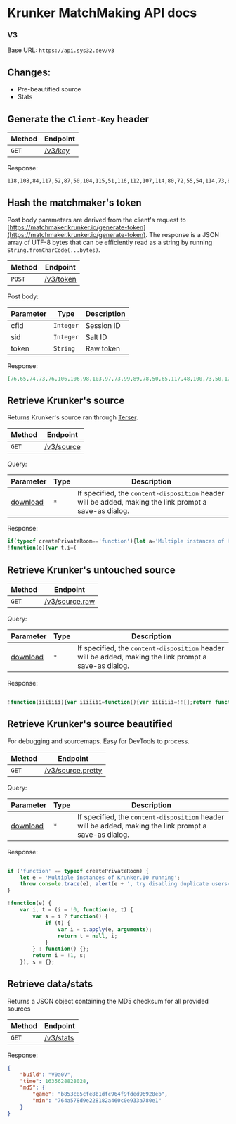 # Krunker MatchMaking API docs

### V3

Base URL: `https://api.sys32.dev/v3`

## Changes:

- Pre-beautified source
- Stats

## Generate the `Client-Key` header

| Method | Endpoint |
| - | - |
| `GET` | [/v3/key](https://api.sys32.dev/v3/key) |

Response:

```txt
118,108,84,117,52,87,50,104,115,51,116,112,107,114,80,72,55,54,114,73,83,66,109,84,113,66,90,78,68,84,108,118,117,103,113,99,48,110,89,54,82,70,49,69,97,56,70,82,109,87,49,108,120,56,53,67,109,119,110,109,48,85,111,97
```

## Hash the matchmaker's token

Post body parameters are derived from the client's request to [https://matchmaker.krunker.io/generate-token](https://matchmaker.krunker.io/generate-token). The response is a JSON array of UTF-8 bytes that can be efficiently read as a string by running `String.fromCharCode(...bytes)`.

| Method | Endpoint  |
| - | - |
| `POST` | [/v3/token](https://api.sys32.dev/v3/token) |

Post body:

| Parameter | Type      | Description  |
| --------- | --------- | ------------ |
| cfid      | `Integer` | Session ID   |
| sid       | `Integer` | Salt ID      |
| token     | `String`  | Raw token    |

Response: 

```json
[76,65,74,73,76,106,106,98,103,97,73,99,89,78,50,65,117,48,100,73,50,122,107,82,67,90,69,114,84,67,55,102,102,107,73,118,98,111,66,83,86,52,114,113,73,81,67,104,89,65,89,82,78,118,118,108,113,71,75,117,79,117,121,121]
```

## Retrieve Krunker's source

Returns Krunker's source ran through [Terser](https://github.com/terser/terser).

| Method | Endpoint  |
| - | - |
| `GET` | [/v3/source](https://api.sys32.dev/v3/source) |

Query:

| Parameter | Type      | Description  |
| --------- | --------- | ------------ |
| [download](https://api.sys32.dev/v3/source?download)  | `*`       | If specified, the `content-disposition` header will be added, making the link prompt a save-as dialog. |

Response:

```js
if(typeof createPrivateRoom=='function'){let a='Multiple instances of Krunker.IO running';console.trace(a);throw alert(a+', try disabling duplicate userscripts')}//# sourceURL=Krunker.e575H.js
!function(e){var t,i=(
```

## Retrieve Krunker's untouched source

| Method | Endpoint  |
| - | - |
| `GET` | [/v3/source.raw](https://api.sys32.dev/v3/source.raw) |

Query:

| Parameter | Type      | Description  |
| --------- | --------- | ------------ |
| [download](https://api.sys32.dev/v3/source.raw?download)  | `*`       | If specified, the `content-disposition` header will be added, making the link prompt a save-as dialog. |

Response:

```js

!function(iiïîiíí){var iîiïiìî=function(){var iíîïiiì=!![];return function(iìïiïíì,iíiîïìí){
```


## Retrieve Krunker's source beautified

For debugging and sourcemaps. Easy for DevTools to process.

| Method | Endpoint  |
| - | - |
| `GET` | [/v3/source.pretty](https://api.sys32.dev/v3/source.pretty) |
Query:

| Parameter | Type      | Description  |
| --------- | --------- | ------------ |
| [download](https://api.sys32.dev/v3/source.pretty?download)  | `*`       | If specified, the `content-disposition` header will be added, making the link prompt a save-as dialog. |

Response:

```js

if ('function' == typeof createPrivateRoom) {
    let e = 'Multiple instances of Krunker.IO running';
    throw console.trace(e), alert(e + ', try disabling duplicate userscripts');
}

!function(e) {
    var i, t = (i = !0, function(e, t) {
        var s = i ? function() {
            if (t) {
                var i = t.apply(e, arguments);
                return t = null, i;
            }
        } : function() {};
        return i = !1, s;
    }), s = {};
```

## Retrieve data/stats

Returns a JSON object containing the MD5 checksum for all provided sources

| Method | Endpoint  |
| - | - |
| `GET` | [/v3/stats](https://api.sys32.dev/v3/stats) |

Response:

```json
{
    "build": "V0a0V",
    "time": 1635628828028,
    "md5": {
        "game": "b853c85cfe8b1dfc964f9fded96928eb",
        "min": "764a578d9e228182a460c0e933a780e1"
    }
}
```
